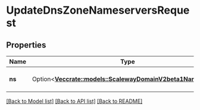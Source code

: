 # UpdateDnsZoneNameserversRequest

## Properties

Name | Type | Description | Notes
------------ | ------------- | ------------- | -------------
**ns** | Option<[**Vec<crate::models::ScalewayDomainV2beta1Nameserver>**](scaleway.domain.v2beta1.Nameserver.md)> | The new DNS zone nameservers | [optional]

[[Back to Model list]](../README.md#documentation-for-models) [[Back to API list]](../README.md#documentation-for-api-endpoints) [[Back to README]](../README.md)


